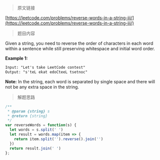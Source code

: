 > 原文链接

[https://leetcode.com/problems/reverse-words-in-a-string-iii/](https://leetcode.com/problems/reverse-words-in-a-string-iii/)
> 题目内容

Given a string, you need to reverse the order of characters in each word within a sentence while still preserving whitespace and initial word order.

**Example 1:**  
```w
Input: "Let's take LeetCode contest"  
Output: "s'teL ekat edoCteeL tsetnoc"
```

**Note:** In the string, each word is separated by single space and there will not be any extra space in the string.

> 解题思路

```js
/**
 * @param {string} s
 * @return {string}
 */
var reverseWords = function(s) {
  let words = s.split(' ')
  let result = words.map(item => {
    return item.split('').reverse().join('')
  })
  return result.join(' ')
};
```